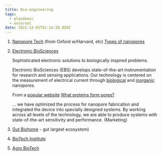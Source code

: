 ```yaml
---
title: Bio-engineering
tags:
  - plandemic
  - external
date: 2021-12-01T01:14:50.850Z
---
```


1. [Nanopore Tech](https://nanoporetech.com) (from Oxford w/Harvard, etc)
   [Types of nanopores](https://nanoporetech.com/how-it-works/types-of-nanopores)

2. [Electronic BioSciences](http://electronicbio.com)

   Sophisticated electronic solutions to biologically inspired problems.

   Electronic BioSciences (EBS) develops state-of-the-art instrumentation for research and sensing applications. Our technology is centered on the measurement of electrical current through [biological](http://electronicbio.com/pages/tech_protein_pores_bilayers.php) and [inorganic](http://electronicbio.com/pages/tech_nanopores.php) nanopores.

   From a [popular website](https://www.raiseupwa.com)
   [What proteins form pores?](https://www.raiseupwa.com/popular-guidelines/what-proteins-form-pores/)

   ... we have optimized the process for nanopore fabrication and integrated the device into specially designed systems. By working across all levels of the technology, we are able to produce systems with state-of-the-art sensitivity and performance. (Marketing)

3. [Gut Biohome](https://www.ncbi.nlm.nih.gov/pmc/articles/PMC8234057/) - gut largest ecosystem)
4. [BioTech Institute](https://www.biocodexmicrobiotainstitute.com/en)
5. [Agro BioTech](agbt.org)

